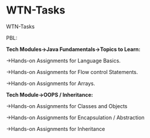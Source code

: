 # WTN-Tasks
WTN-Tasks

PBL:

**Tech Modules->Java Fundamentals->Topics to Learn:**

->Hands-on Assignments for Language Basics.

->Hands-on Assignments for Flow control Statements.

->Hands-on Assignments for Arrays.


**Tech Module->OOPS / Inheritance:**

->Hands-on Assignments for Classes and Objects

->Hands-on Assignments for Encapsulation / Abstraction

->Hands-on Assignments for Inheritance

